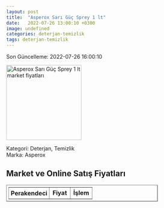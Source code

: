 ```yaml
---
layout: post
title:  "Asperox Sarı Güç Sprey 1 lt"
date:   2022-07-26 13:00:10 +0300
image: undefined
categories: deterjan-temizlik
tags: deterjan-temizlik
---
```


Son Güncelleme: 2022-07-26 16:00:10

<img src="undefined" width="200" alt="Asperox Sarı Güç Sprey 1 lt market fiyatları" />

Kategori: Deterjan, Temizlik
<br />
Marka: Asperox

<h2>Market ve Online Satış Fiyatları</h2>

<table border="1" style="padding: 5px;width:80%;">
  <tr>
    <td style="padding: 5px;"><strong>Perakendeci</strong></td>
    <td><strong>Fiyat</strong></td>
    <td><strong>İşlem</strong></td>
  </tr>
  
</table>
